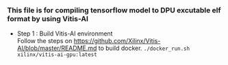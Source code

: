 ### This file is for compiling tensorflow model to DPU excutable elf format by using Vitis-AI  
* Step 1 : Build Vitis-AI environment  
Follow the steps on https://github.com/Xilinx/Vitis-AI/blob/master/README.md to build docker.
`./docker_run.sh xilinx/vitis-ai-gpu:latest`

